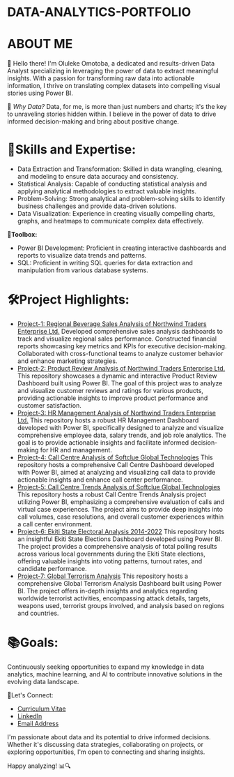 # DATA-ANALYTICS-PORTFOLIO
# ABOUT ME
👋 Hello there! I'm Oluleke Omotoba, a dedicated and results-driven Data Analyst specializing in leveraging the power of data to extract meaningful insights. With a passion for transforming raw data into actionable information, I thrive on translating complex datasets into compelling visual stories using Power BI.

🚀 _Why Data?_ Data, for me, is more than just numbers and charts; it's the key to unraveling stories hidden within. I believe in the power of data to drive informed decision-making and bring about positive change.

# 🧰Skills and Expertise:
- Data Extraction and Transformation: Skilled in data wrangling, cleaning, and modeling to ensure data accuracy and consistency.
- Statistical Analysis: Capable of conducting statistical analysis and applying analytical methodologies to extract valuable insights.
- Problem-Solving: Strong analytical and problem-solving skills to identify business challenges and provide data-driven solutions.
- Data Visualization: Experience in creating visually compelling charts, graphs, and heatmaps to communicate complex data effectively.
  
**🔧Toolbox:**
- Power BI Development: Proficient in creating interactive dashboards and reports to visualize data trends and patterns.
- SQL: Proficient in writing SQL queries for data extraction and manipulation from various database systems.

# 🛠Project Highlights:
- [Project-1: Regional Beverage Sales Analysis of Northwind Traders Enterprise Ltd.](https://github.com/olulekeomotoba/Project-1)
Developed comprehensive sales analysis dashboards to track and visualize regional sales performance.
Constructed financial reports showcasing key metrics and KPIs for executive decision-making.
Collaborated with cross-functional teams to analyze customer behavior and enhance marketing strategies.
- [Project-2: Product Review Analysis of Northwind Traders Enterprise Ltd.](https://github.com/olulekeomotoba/Project-2)
This repository showcases a dynamic and interactive Product Review Dashboard built using Power BI. The goal of this project was to analyze and visualize customer reviews and ratings for various products, providing actionable insights to improve product performance and customer satisfaction.
- [Project-3: HR Management Analysis of Northwind Traders Enterprise Ltd.](https://github.com/olulekeomotoba/Project-3)
This repository hosts a robust HR Management Dashboard developed with Power BI, specifically designed to analyze and visualize comprehensive employee data, salary trends, and job role analytics. The goal is to provide actionable insights and facilitate informed decision-making for HR and management.
- [Project-4: Call Centre Analysis of Softclue Global Technologies](https://github.com/olulekeomotoba/Project-4)
This repository hosts a comprehensive Call Centre Dashboard developed with Power BI, aimed at analyzing and visualizing call data to provide actionable insights and enhance call center performance.
- [Project-5: Call Centre Trends Analysis of Softclue Global Technologies](https://github.com/olulekeomotoba/Project-5)
This repository hosts a robust Call Centre Trends Analysis project utilizing Power BI, emphasizing a comprehensive evaluation of calls and virtual case experiences. The project aims to provide deep insights into call volumes, case resolutions, and overall customer experiences within a call center environment.
- [Project-6: Ekiti State Electoral Analysis 2014-2022](https://github.com/olulekeomotoba/Project-6)
This repository hosts an insightful Ekiti State Elections Dashboard developed using Power BI. The project provides a comprehensive analysis of total polling results across various local governments during the Ekiti State elections, offering valuable insights into voting patterns, turnout rates, and candidate performance.
- [Project-7: Global Terrorism Analysis](https://github.com/olulekeomotoba/Project-7)
This repository hosts a comprehensive Global Terrorism Analysis Dashboard built using Power BI. The project offers in-depth insights and analytics regarding worldwide terrorist activities, encompassing attack details, targets, weapons used, terrorist groups involved, and analysis based on regions and countries.

# 📚Goals:

Continuously seeking opportunities to expand my knowledge in data analytics, machine learning, and AI to contribute innovative solutions in the evolving data landscape.

🔗Let's Connect:
- [Curriculum Vitae](https://github.com/olulekeomotoba/DATA-ANALYTICS-PORTFOLIO/files/13432712/My.Power.BI.CV.pdf)
- [LinkedIn](https://linkedin.com/in/oluleke-omotoba-6a1b61296)
- [Email Address](mailto:omotobaoluleke1@gmail.com)

I'm passionate about data and its potential to drive informed decisions. Whether it's discussing data strategies, collaborating on projects, or exploring opportunities, I'm open to connecting and sharing insights.

Happy analyzing! 📊🔍
